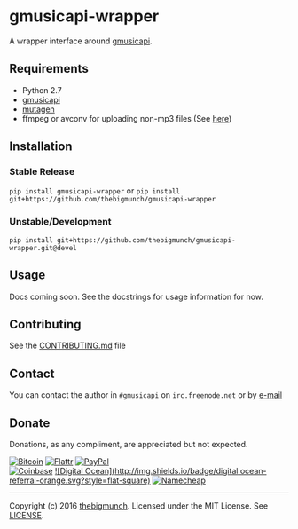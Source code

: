 gmusicapi-wrapper
=================

A wrapper interface around [gmusicapi](https://github.com/simon-weber/Unofficial-Google-Music-API).

## Requirements

* Python 2.7
* [gmusicapi](https://github.com/simon-weber/Unofficial-Google-Music-API)
* [mutagen](https://bitbucket.org/lazka/mutagen)
* ffmpeg or avconv for uploading non-mp3 files (See [here](http://unofficial-google-music-api.readthedocs.org/en/latest/usage.html#usage))

## Installation

### Stable Release

``pip install gmusicapi-wrapper`` or ``pip install git+https://github.com/thebigmunch/gmusicapi-wrapper``

### Unstable/Development

``pip install git+https://github.com/thebigmunch/gmusicapi-wrapper.git@devel``

## Usage

Docs coming soon. See the docstrings for usage information for now.

## Contributing

See the [CONTRIBUTING.md](https://github.com/thebigmunch/gmusicapi-wrapper/blob/master/CONTRIBUTING.md) file

## Contact

You can contact the author in ``#gmusicapi`` on ``irc.freenode.net`` or by [e-mail](mailto:mail@thebigmunch.me)

## Donate

Donations, as any compliment, are appreciated but not expected.

[![Bitcoin](http://img.shields.io/badge/bitcoin-donate-green.svg?style=flat-square)](https://coinbase.com/thebigmunch) [![Flattr](http://img.shields.io/badge/flattr-donate-green.svg?style=flat-square)](https://flattr.com/thing/2419308) [![PayPal](http://img.shields.io/badge/paypal-donate-green.svg?style=flat-square)](https://www.paypal.com/cgi-bin/webscr?cmd=_donations&business=DHDVLSYW8V8N4&lc=US&item_name=thebigmunch&currency_code=USD)  
[![Coinbase](http://img.shields.io/badge/coinbase-referral-orange.svg?style=flat-square)](https://coinbase.com/?r=52502f01e0fdd4d3ef000253&utm_campaign=user-referral&src=referral-link) [![Digital Ocean](http://img.shields.io/badge/digital ocean-referral-orange.svg?style=flat-square)](https://www.digitalocean.com/?refcode=3823208a0597) [![Namecheap](http://img.shields.io/badge/namecheap-referral-orange.svg?style=flat-square)](http://www.namecheap.com/?aff=67208)

-----

Copyright (c) 2016 [thebigmunch](mailto:mail@thebigmunch.me). Licensed under the MIT License. See [LICENSE](LICENSE).
